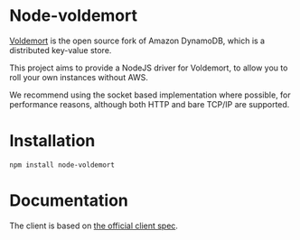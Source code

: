 # Node-voldemort
[Voldemort](http://github.com/voldemort/voldemort) is the open source fork of Amazon DynamoDB, which
is a distributed key-value store.

This project aims to provide a NodeJS driver for Voldemort, to allow you to roll your own
instances without AWS.

We recommend using the socket based implementation where possible, for performance reasons, although
both HTTP and bare TCP/IP are supported.

# Installation
```
npm install node-voldemort
```

# Documentation
The client is based on [the official client spec](https://github.com/voldemort/voldemort/wiki/Writing-own-client-for-Voldemort).


